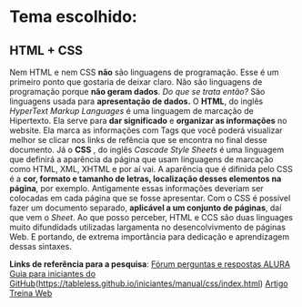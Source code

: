 # Tema escolhido: 
## HTML + CSS

Nem HTML e nem CSS **não** são linguagens de programação. Esse é um primeiro ponto que gostaria de deixar claro. 
Não são linguagens de programação porque **não geram dados**. 
*Do que se trata então?* 
São linguagens usada para **apresentação de dados.**
O **HTML**, do inglês *HyperText Markup Languages* é uma linguagem de marcação de Hipertexto. Ela serve para **dar significado** e **organizar as informações** no website. Ela marca as informações com Tags que você poderá visualizar melhor se clicar nos links de refência que se encontra no final desse documento.
Já o **CSS** , do inglês *Cascade Style Sheets* é uma linguagem que definirá a aparência da página que usam linguagens de marcação como HTML, XML, XHTML e por aí vai. A aparência que é difinida pelo CSS é a **cor, formato e tamanho de letras, localização desses elementos na página**, por exemplo. Antigamente essas informações deveriam ser colocadas em cada página que se fosse apresentar. Com o CSS é possível fazer um documento separado, **aplicável a um conjunto de páginas**, daí que vem o *Sheet*.
Ao que posso perceber, HTML e CCS são duas linguages muito difundidads utilizadas largamenta no desencolvivmento de páginas Web. E portando, de extrema importância para dedicação e aprendizagem dessas sintaxes. 

**Links de referência para a pesquisa**: 
[Fórum perguntas e respostas ALURA](https://cursos.alura.com.br/forum/topico-linguagem-de-programacao-x-linguagem-de-marcacao-38394)
[Guia para iniciantes do GitHub](https://tableless.github.io/iniciantes/manual/html/)(https://tableless.github.io/iniciantes/manual/css/index.html)
[Artigo Treina Web](https://www.treinaweb.com.br/blog/o-que-e-e-como-comecar-com-html-e-css/)